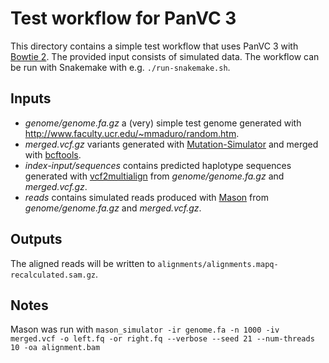 # Test workflow for PanVC 3

This directory contains a simple test workflow that uses PanVC 3 with [Bowtie 2](https://bowtie-bio.sourceforge.net/bowtie2/). The provided input consists of simulated data. The workflow can be run with Snakemake with e.g. `./run-snakemake.sh`.

## Inputs

* *genome/genome.fa.gz* a (very) simple test genome generated with http://www.faculty.ucr.edu/~mmaduro/random.htm.
* *merged.vcf.gz* variants generated with [Mutation-Simulator](https://pypi.org/project/Mutation-Simulator) and merged with [bcftools](https://samtools.github.io/bcftools/).
* *index-input/sequences* contains predicted haplotype sequences generated with [vcf2multialign](https://github.com/tsnorri/vcf2multialign) from *genome/genome.fa.gz* and *merged.vcf.gz*.
* *reads* contains simulated reads produced with [Mason](https://www.seqan.de/apps/mason.html) from *genome/genome.fa.gz* and *merged.vcf.gz*.

## Outputs

The aligned reads will be written to `alignments/alignments.mapq-recalculated.sam.gz`.

## Notes

Mason was run with `mason_simulator -ir genome.fa -n 1000 -iv merged.vcf -o left.fq -or right.fq --verbose --seed 21 --num-threads 10 -oa alignment.bam`
